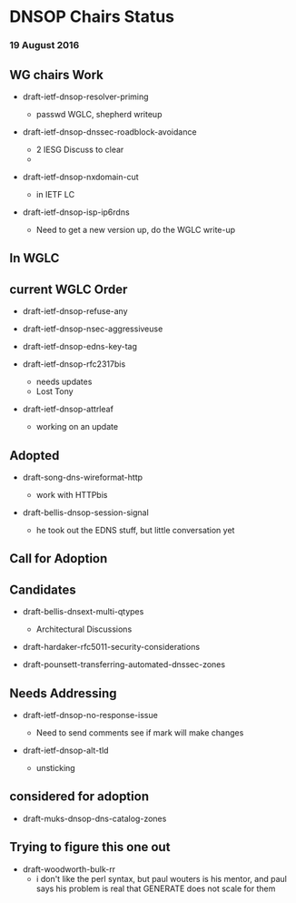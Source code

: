# DNSOP Chairs Status
### 19 August 2016

## WG chairs Work

* draft-ietf-dnsop-resolver-priming
    - passwd WGLC, shepherd writeup

* draft-ietf-dnsop-dnssec-roadblock-avoidance
    - 2 IESG Discuss to clear
    - 
* draft-ietf-dnsop-nxdomain-cut
    - in IETF LC

* draft-ietf-dnsop-isp-ip6rdns
    - Need to get a new version up, do the WGLC write-up
    
## In WGLC

## current WGLC Order
  
* draft-ietf-dnsop-refuse-any

* draft-ietf-dnsop-nsec-aggressiveuse

* draft-ietf-dnsop-edns-key-tag

* draft-ietf-dnsop-rfc2317bis
    - needs updates
    - Lost Tony

* draft-ietf-dnsop-attrleaf
    - working on an update

## Adopted

* draft-song-dns-wireformat-http
    - work with HTTPbis
    
* draft-bellis-dnsop-session-signal
    - he took out the EDNS stuff, but little conversation yet

## Call for Adoption

## Candidates

* draft-bellis-dnsext-multi-qtypes
    -  Architectural Discussions

* draft-hardaker-rfc5011-security-considerations

* draft-pounsett-transferring-automated-dnssec-zones

## Needs Addressing

* draft-ietf-dnsop-no-response-issue
    - Need to send comments see if mark will make changes

* draft-ietf-dnsop-alt-tld
    - unsticking
      
## considered for adoption

* draft-muks-dnsop-dns-catalog-zones

## Trying to figure this one out

* draft-woodworth-bulk-rr
    - i don't like the perl syntax, but paul wouters is his mentor, and paul says his problem is real that GENERATE does not scale for them
